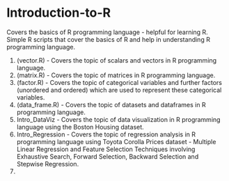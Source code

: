 # Introduction-to-R
Covers the basics of R programming language - helpful for learning R.
Simple R scripts that cover the basics of R and help in understanding R programming language.
1. (vector.R) - Covers the topic of scalars and vectors in R programming language.
2. (matrix.R) - Covers the topic of matrices in R programming language.
3. (factor.R) - Covers the topic of categorical variables and further factors (unordered and ordered) which are used to represent these categorical variables. 
4. (data_frame.R) - Covers the topic of datasets and dataframes in R programming language.
5. Intro_DataViz - Covers the topic of data visualization in R programming language using the Boston Housing dataset.
6. Intro_Regression - Covers the topic of regression analysis in R programming language using Toyota Corolla Prices dataset - Multiple Linear Regression and Feature Selection Techniques involving Exhaustive Search, Forward Selection, Backward Selection and Stepwise Regression.
7. 

